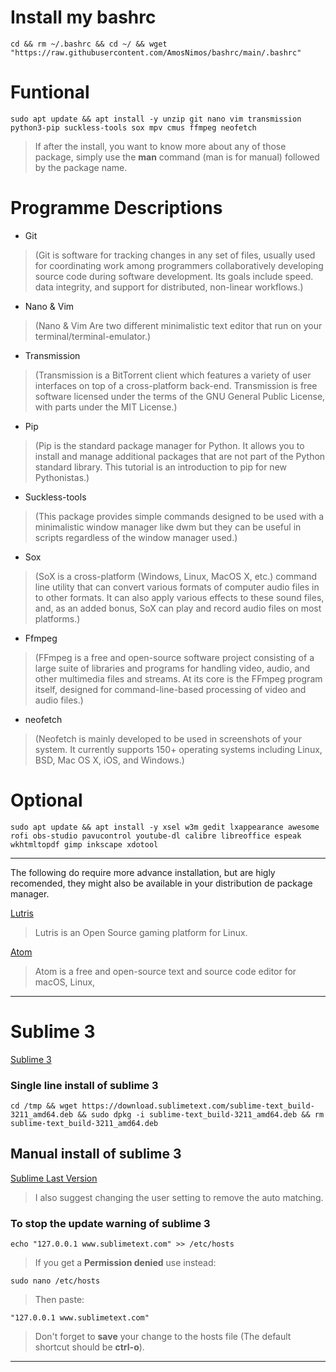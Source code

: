 <!--  Unrar might also be of use, but seem to be non-free, so on debian it won't be on the default apt repository. -->

# Install my bashrc
~~~
cd && rm ~/.bashrc && cd ~/ && wget "https://raw.githubusercontent.com/AmosNimos/bashrc/main/.bashrc"
~~~

# Funtional

~~~
sudo apt update && apt install -y unzip git nano vim transmission python3-pip suckless-tools sox mpv cmus ffmpeg neofetch 
~~~

> If after the install, you want to know more about any of those package, simply use the __man__ command (man is for manual) followed by the package name.

# Programme Descriptions

- Git
> (Git is software for tracking changes in any set of files, usually used for coordinating work among programmers collaboratively developing source code during software development. Its goals include speed. data integrity, and support for distributed, non-linear workflows.)

- Nano & Vim
> (Nano & Vim Are two different minimalistic text editor that run on your terminal/terminal-emulator.)

- Transmission 
> (Transmission is a BitTorrent client which features a variety of user interfaces on top of a cross-platform back-end. Transmission is free software licensed under the terms of the GNU General Public License, with parts under the MIT License.)

- Pip
> (Pip is the standard package manager for Python. It allows you to install and manage additional packages that are not part of the Python standard library. This tutorial is an introduction to pip for new Pythonistas.)

- Suckless-tools
> (This package provides simple commands designed to be used with a minimalistic window manager like dwm but they can be useful in scripts regardless of the window manager used.)

- Sox 
> (SoX is a cross-platform (Windows, Linux, MacOS X, etc.) command line utility that can convert various formats of computer audio files in to other formats. It can also apply various effects to these sound files, and, as an added bonus, SoX can play and record audio files on most platforms.)

- Ffmpeg
> (FFmpeg is a free and open-source software project consisting of a large suite of libraries and programs for handling video, audio, and other multimedia files and streams. At its core is the FFmpeg program itself, designed for command-line-based processing of video and audio files.)

- neofetch
> (Neofetch is mainly developed to be used in screenshots of your system. It currently supports 150+ operating systems including Linux, BSD, Mac OS X, iOS, and Windows.)

# Optional

~~~
sudo apt update && apt install -y xsel w3m gedit lxappearance awesome rofi obs-studio pavucontrol youtube-dl calibre libreoffice espeak  wkhtmltopdf gimp inkscape xdotool
~~~

---

The following do require more advance installation, but are higly recomended, they might also be available in your distribution de package manager.

[Lutris](https://lutris.net/downloads/)

> Lutris is an Open Source gaming platform for Linux.

[Atom](https://atom.io/)

> Atom is a free and open-source text and source code editor for macOS, Linux,

---

# Sublime 3

[Sublime 3](https://www.sublimetext.com/3)

### Single line install of sublime 3
~~~
cd /tmp && wget https://download.sublimetext.com/sublime-text_build-3211_amd64.deb && sudo dpkg -i sublime-text_build-3211_amd64.deb && rm sublime-text_build-3211_amd64.deb
~~~

## Manual install of sublime 3

[Sublime Last Version](https://www.sublimetext.com/download)

> I also suggest changing the user setting to remove the auto matching.

### To stop the update warning of sublime 3

~~~
echo "127.0.0.1 www.sublimetext.com" >> /etc/hosts
~~~

> If you get a __Permission denied__ use instead: 

~~~
sudo nano /etc/hosts
~~~
> Then paste:
~~~
"127.0.0.1 www.sublimetext.com"
~~~
> Don't forget to __save__ your change to the hosts file (The default shortcut should be __ctrl-o__).

---
